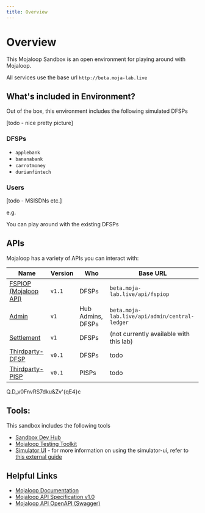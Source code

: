```yaml
---
title: Overview
---
```



# Overview

This Mojaloop Sandbox is an open environment for playing around with Mojaloop.

All services use the base url `http://beta.moja-lab.live`



## What's included in Environment?

Out of the box, this environment includes the following simulated DFSPs

[todo - nice pretty picture]

### DFSPs

- `applebank`
- `bananabank`
- `carrotmoney`
- `durianfintech`

### Users

[todo - MSISDNs etc.]


e.g. 

You can play around with the existing DFSPs


## APIs

Mojaloop has a variety of APIs you can interact with:

| Name | Version | Who | Base URL |
| --- | --- | --- | --- |
| [FSPIOP (Mojaloop API)](/2-apis/fspiop)     | `v1.1` | DFSPs             | `beta.moja-lab.live/api/fspiop` |
| [Admin](2-apis/admin)                       | `v1`   | Hub Admins, DFSPs | `beta.moja-lab.live/api/admin/central-ledger` |
| [Settlement](2-apis/settlement.html)        | `v1`   | DFSPs             | (not currently available with this lab) |
| [Thirdparty-DFSP](/2-apis/thirdparty-dfsp)  | `v0.1` | DFSPs             | todo |
| [Thirdparty-PISP](/2-apis/thirdparty-pisp)  | `v0.1` | PISPs             | todo | 

Q.D_v0FnvRS7dku&Zv'{qE4}c

## Tools:

This sandbox includes the following tools 


- [Sandbox Dev Hub](http://beta.moja-lab.live/home/0-getting-started)
- [Mojaloop Testing Toolkit](todo)
- [Simulator UI](http://simulator-ui.beta.moja-lab.live) - for more information on using the simulator-ui, refer to [this external guide]()

<!-- ## Understanding Async APIs -->
<!--  -->
<!-- The Mojaloop APIs follow an asychronous pattern. -->

## Helpful Links

- [Mojaloop Documentation](https://docs.mojaloop.io/documentation/)
- [Mojaloop API Specification v1.0](https://docs.mojaloop.io/mojaloop-specification/documents/API%20Definition%20v1.0.html)
- [Mojaloop API OpenAPI (Swagger)](https://github.com/mojaloop/mojaloop-specification/blob/master/fspiop-api/documents/v1.1-document-set/)


